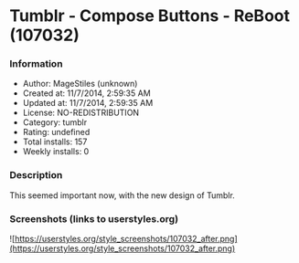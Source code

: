 # Tumblr - Compose Buttons - ReBoot (107032)

### Information
- Author: MageStiles (unknown)
- Created at: 11/7/2014, 2:59:35 AM
- Updated at: 11/7/2014, 2:59:35 AM
- License: NO-REDISTRIBUTION
- Category: tumblr
- Rating: undefined
- Total installs: 157
- Weekly installs: 0


### Description
This seemed important now, with the new design of Tumblr.


### Screenshots (links to userstyles.org)
![https://userstyles.org/style_screenshots/107032_after.png](https://userstyles.org/style_screenshots/107032_after.png)


